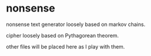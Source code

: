nonsense
========

nonsense text generator loosely based on markov chains.

cipher loosely based on Pythagorean theorem.

other files will be placed here as I play with them.
